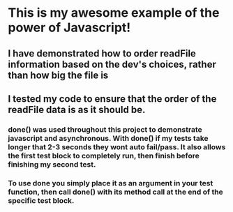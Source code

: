 # This is my awesome example of the power of Javascript! #

## I have demonstrated how to order readFile information based on the dev's choices, rather than how big the file is ##

## I tested my code to ensure that the order of the readFile data is as it should be. ##

### done() was used throughout this project to demonstrate javascript and asynchronous. With done() if my tests take longer that 2-3 seconds they wont auto fail/pass. It also allows the first test block to completely run, then finish before finishing my second test. ###

### To use done you simply place it as an argument in your test function, then call done() with its method call at the end of the specific test block. ###
